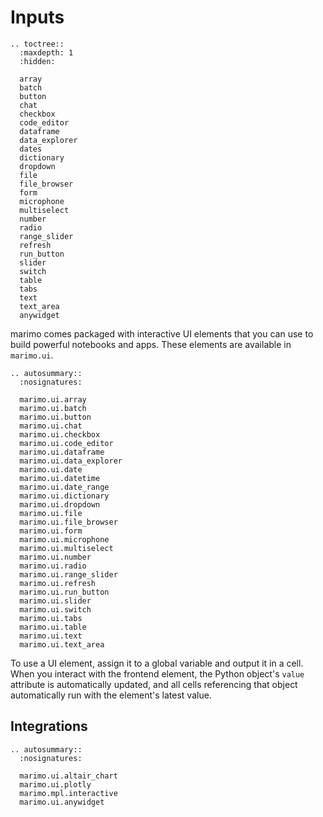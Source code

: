 # Inputs

```{eval-rst}
.. toctree::
  :maxdepth: 1
  :hidden:

  array
  batch
  button
  chat
  checkbox
  code_editor
  dataframe
  data_explorer
  dates
  dictionary
  dropdown
  file
  file_browser
  form
  microphone
  multiselect
  number
  radio
  range_slider
  refresh
  run_button
  slider
  switch
  table
  tabs
  text
  text_area
  anywidget
```

marimo comes packaged with interactive UI elements that you can use to build
powerful notebooks and apps. These elements are available in `marimo.ui`.

```{eval-rst}
.. autosummary::
  :nosignatures:

  marimo.ui.array
  marimo.ui.batch
  marimo.ui.button
  marimo.ui.chat
  marimo.ui.checkbox
  marimo.ui.code_editor
  marimo.ui.dataframe
  marimo.ui.data_explorer
  marimo.ui.date
  marimo.ui.datetime
  marimo.ui.date_range
  marimo.ui.dictionary
  marimo.ui.dropdown
  marimo.ui.file
  marimo.ui.file_browser
  marimo.ui.form
  marimo.ui.microphone
  marimo.ui.multiselect
  marimo.ui.number
  marimo.ui.radio
  marimo.ui.range_slider
  marimo.ui.refresh
  marimo.ui.run_button
  marimo.ui.slider
  marimo.ui.switch
  marimo.ui.tabs
  marimo.ui.table
  marimo.ui.text
  marimo.ui.text_area
```

To use a UI element, assign it to a global variable and output it in a cell.
When you interact with the frontend element, the Python object's `value`
attribute is automatically updated, and all cells referencing that object
automatically run with the element's latest value.

## Integrations

```{eval-rst}
.. autosummary::
  :nosignatures:

  marimo.ui.altair_chart
  marimo.ui.plotly
  marimo.mpl.interactive
  marimo.ui.anywidget
```
